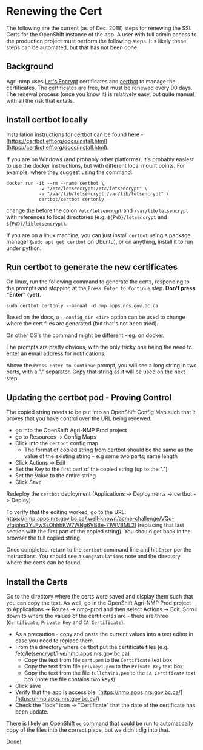 # Renewing the Cert

The following are the current (as of Dec. 2018) steps for renewing the SSL Certs for the OpenShift instance of the app. A user with full admin access to the production project must perform the following steps.  It's likely these steps can be automated, but that has not been done.

## Background

Agri-nmp uses [Let's Encrypt](https://letsencrypt.org/) certificates and [certbot](https://certbot.eff.org) to manage the certificates.  The certificates are free, but must be renewed every 90 days.  The renewal process (once you know it) is relatively easy, but quite manual, with all the risk that entails.

## Install certbot locally

Installation instructions for [certbot](https://certbot.eff.org) can be found here - [https://certbot.eff.org/docs/install.html](https://certbot.eff.org/docs/install.html). 

If you are on Windows (and probably other platforms), it's probably easiest to use the docker instructions, but with different local mount points. For example, where they suggest using the command:

```
docker run -it --rm --name certbot \
            -v "/etc/letsencrypt:/etc/letsencrypt" \
            -v "/var/lib/letsencrypt:/var/lib/letsencrypt" \
            certbot/certbot certonly
```

change the before the colon `/etc/letsencrypt` and `/var/lib/letsencrypt` with references to local directories (e.g. `${PWD}/letsencrypt` and `${PWD}/libletsencrypt`).

If you are on a linux machine, you can just install `certbot` using a package manager (`sudo apt get certbot` on Ubuntu), or on anything, install it to run under python.

## Run certbot to generate the new certificates

On linux, run the following command to generate the certs, responding to the prompts and stopping at the `Press Enter to Continue` step.  **Don't press "Enter" (yet)**.

```
sudo certbot certonly --manual -d nmp.apps.nrs.gov.bc.ca
```

Based on the docs, a `--config_dir <dir>` option can be used to change where the cert files are generated (but that's not been tried).

On other OS's the command might be different - eg. on docker.

The prompts are pretty obvious, with the only tricky one being the need to enter an email address for notifications.

Above the `Press Enter to Continue` prompt, you will see a long string in two parts, with a "." separator.  Copy that string as it will be used on the next step.

## Updating the certbot pod - Proving Control

The copied string needs to be put into an OpenShift Config Map such that it proves that you have control over the URL being renewed.

- go into the OpenShift Agri-NMP Prod project
- go to Resources -> Config Maps
- Click into the `certbot` config map
  - The format of copied string from certbot should be the same as the value of the existing string - e.g same two parts, same length
- Click Actions -> Edit
- Set the Key to the first part of the copied string (up to the ".")
- Set the Value to the entire string
- Click Save

Redeploy the `certbot` deployment (Applications -> Deployments -> certbot -> Deploy)

To verify that the editing worked, go to the URL: https://nmp.apps.nrs.gov.bc.ca/.well-known/acme-challenge/VQq-yfgiqhq3YLFwSsOhhbKW7WNg6VBBe-71WVBML2I (replacing that last section with the first part of the copied string). You should get back in the browser the full copied string.

Once completed, return to the `certbot` command line and hit `Enter` per the instructions.  You should see a `Congratulations` note and the directory where the certs can be found.

## Install the Certs

Go to the directory where the certs were saved and display them such that you can copy the text.  As well, go in the OpenShift Agri-NMP Prod project to Applications -> Routes -> nmp-prod and then select Actions -> Edit.  Scroll down to where the values of the certificates are - there are three (`Certificate`, `Private Key` and `CA Certificate`).

- As a precaution - copy and paste the current values into a text editor in case you need to replace them.
- From the directory where certbot put the certificate files (e.g. /etc/letsencrypt/live/nmp.apps.nrs.gov.bc.ca)
  - Copy the text from file `cert.pem` to the `Certificate` text box
  - Copy the text from file `privkey1.pem` to the `Private Key` text box
  - Copy the text from the file `fullchain1.pem` to the `CA Certificate` text box (note the file contains two keys)
- Click save
- Verify that the app is accessible: [https://nmp.apps.nrs.gov.bc.ca/](https://nmp.apps.nrs.gov.bc.ca/)
- Check the "lock" icon -> "Certificate" that the date of the certificate has been update.

There is likely an OpenShift `oc` command that could be run to automatically copy of the files into the correct place, but we didn't dig into that.

Done!
